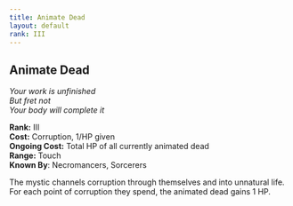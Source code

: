 ```yaml
---
title: Animate Dead
layout: default
rank: III
---
```


## Animate Dead
_Your work is unfinished_  
_But fret not_  
_Your body will complete it_

**Rank:** III  
**Cost:** Corruption, 1/HP given  
**Ongoing Cost:** Total HP of all currently animated dead  
**Range:** Touch  
**Known By**: Necromancers, Sorcerers

The mystic channels corruption through themselves and into unnatural life.  
For each point of corruption they spend, the animated dead gains 1 HP.
